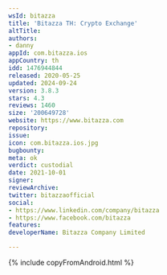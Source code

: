 ```yaml
---
wsId: bitazza
title: 'Bitazza TH: Crypto Exchange'
altTitle: 
authors:
- danny
appId: com.bitazza.ios
appCountry: th
idd: 1476944844
released: 2020-05-25
updated: 2024-09-24
version: 3.8.3
stars: 4.3
reviews: 1460
size: '200649728'
website: https://www.bitazza.com
repository: 
issue: 
icon: com.bitazza.ios.jpg
bugbounty: 
meta: ok
verdict: custodial
date: 2021-10-01
signer: 
reviewArchive: 
twitter: bitazzaofficial
social:
- https://www.linkedin.com/company/bitazza
- https://www.facebook.com/bitazza
features: 
developerName: Bitazza Company Limited

---
```


{% include copyFromAndroid.html %}
